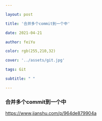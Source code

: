 ```yaml
---

layout: post

title: '合并多个commit到一个中'

date: 2021-04-21

author: feiYu

color: rgb(255,210,32)

cover: '../assets/git.jpg'

tags: Git

subtitle: " "

---
```


### 合并多个commit到一个中

 https://www.jianshu.com/p/964de879904a